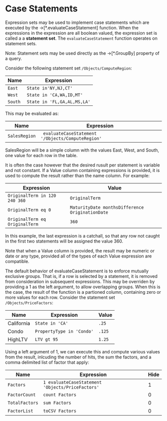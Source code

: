 # Case Statements

Expression sets may be used to implement case statements which are
executed by the →[*.evaluateCaseStatement] function. When the expressions
in the expression are all boolean valued, the expression set is called a
a **statement set**. The `evaluateCaseStatement` function operates on statement sets.

Note: Statement sets may be used directly as the →[*.GroupBy] property of a query.

Consider the following statement set `/Objects/ComputeRegion`:

|Name|Expression|
|----|----------|
|`East`|`State in'NY,NJ,CT'`|
|`West`|`State in 'CA,WA,ID,MT'`|
|`South`|`State in 'FL,GA,AL,MS,LA'`|

This may be evaluated as:

|Name|Expression|
|----|----------|
|`SalesRegion`|` evaluateCaseStatement '/Objects/ComputeRegion'`|

SalesRegion will be a simple column with the values East, West, and South, one value
for each row in the table.

It is often the case however that the desired rusult per statement is variable
and not constant. If a Value column containing expressions is provided,
it is used to compute the result rather than the name column. For example:

|Expression|Value|
|----------|-----|
|`OriginalTerm in 120 240 360`|`OriginalTerm`|
|`OriginalTerm eq 0`|`MaturityDate monthsDifference OriginationDate`|
|`OriginalTerm eq OriginalTerm`|`360`|

In this example, the last expression is a catchall, so that any row not caught in
the first two statements will be assigned the value 360.

Note that when a Value column is provided, the result may be numeric or date or
any type, provided all of the types of each Value expression are compatible.

The default behavior of evaluateCaseStatement is to enforce mutually exclusive groups.
That is, if a row is selected by a statement, it is removed from consideration in
subsequent expressions. This may be overriden by providing a 1 as the left argument,
to allow overlapping groups. When this is the case, the result of the function
is a partioned column, containing zero or more values for each row. Consider the
statement set `/Objects/PriceFactors`:

|Name|Expression|Value|
|----|----------|-----|
|California|`State in 'CA'`|`.25`|
|Condo|`PropertyType in 'Condo'`|`.125`|
|HighLTV|`LTV gt 95`|`1.25`|

Using a left argument of 1, we can execute this and compute various values from the result, inlcuding the
number of hits, the sum the factors, and a comma delimited list of factor that apply:

|Name|Expression|Hide|
|----|----------|----|
|`Factors`|`1 evaluateCaseStatement 'Objects/PriceFactors'`|1
|`FactorCount`|`count Factors`|0
|`TotalFactors`|`sum Factors`|0
|`FactorList`|`toCSV Factors`|0

